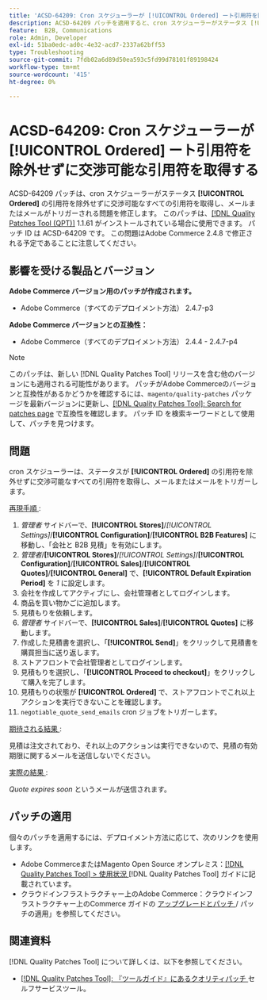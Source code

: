```yaml
---
title: 'ACSD-64209: Cron スケジューラーが [!UICONTROL Ordered] ート引用符を除外せずに交渉可能な引用符を取得する'
description: ACSD-64209 パッチを適用すると、cron スケジューラーがステータス [!UICONTROL Ordered] の引用符を除外せずに交渉可能なすべての引用符を取得し、メールまたはメールがトリガーされるAdobe Commerceの問題が修正されます。
feature:  B2B, Communications
role: Admin, Developer
exl-id: 51ba0edc-ad0c-4e32-acd7-2337a62bff53
type: Troubleshooting
source-git-commit: 7fdb02a6d89d50ea593c5fd99d78101f89198424
workflow-type: tm+mt
source-wordcount: '415'
ht-degree: 0%

---
```


# ACSD-64209: Cron スケジューラーが [!UICONTROL Ordered] ート引用符を除外せずに交渉可能な引用符を取得する

ACSD-64209 パッチは、cron スケジューラーがステータス **[!UICONTROL Ordered]** の引用符を除外せずに交渉可能なすべての引用符を取得し、メールまたはメールがトリガーされる問題を修正します。 このパッチは、[[!DNL Quality Patches Tool (QPT)]](/help/tools/quality-patches-tool/quality-patches-tool-to-self-serve-quality-patches.md) 1.1.61 がインストールされている場合に使用できます。 パッチ ID は ACSD-64209 です。 この問題はAdobe Commerce 2.4.8 で修正される予定であることに注意してください。

## 影響を受ける製品とバージョン

**Adobe Commerce バージョン用のパッチが作成されます。**

* Adobe Commerce（すべてのデプロイメント方法） 2.4.7-p3

**Adobe Commerce バージョンとの互換性：**

* Adobe Commerce（すべてのデプロイメント方法） 2.4.4 - 2.4.7-p4

>[!NOTE]
>
>このパッチは、新しい [!DNL Quality Patches Tool] リリースを含む他のバージョンにも適用される可能性があります。 パッチがAdobe Commerceのバージョンと互換性があるかどうかを確認するには、`magento/quality-patches` パッケージを最新バージョンに更新し、[[!DNL Quality Patches Tool]: Search for patches page](https://experienceleague.adobe.com/tools/commerce-quality-patches/index.html?lang=ja) で互換性を確認します。 パッチ ID を検索キーワードとして使用して、パッチを見つけます。

## 問題

cron スケジューラーは、ステータスが **[!UICONTROL Ordered]** の引用符を除外せずに交渉可能なすべての引用符を取得し、メールまたはメールをトリガーします。

<u> 再現手順 </u>:


1. *管理者* サイドバーで、**[!UICONTROL Stores]**/*[!UICONTROL Settings]*/**[!UICONTROL Configuration]**/**[!UICONTROL B2B Features]** に移動し、「会社と B2B 見積」を有効にします。
1. *管理者*/**[!UICONTROL Stores]**/*[!UICONTROL Settings]*/**[!UICONTROL Configuration]**/**[!UICONTROL Sales]**/**[!UICONTROL Quotes]**/**[!UICONTROL General]** で、**[!UICONTROL Default Expiration Period]** を *1* に設定します。
1. 会社を作成してアクティブにし、会社管理者としてログインします。
1. 商品を買い物かごに追加します。
1. 見積もりを依頼します。
1. *管理者* サイドバーで、**[!UICONTROL Sales]**/**[!UICONTROL Quotes]** に移動します。
1. 作成した見積書を選択し、「**[!UICONTROL Send]**」をクリックして見積書を購買担当に送り返します。
1. ストアフロントで会社管理者としてログインします。
1. 見積もりを選択し、「**[!UICONTROL Proceed to checkout]**」をクリックして購入を完了します。
1. 見積もりの状態が **[!UICONTROL Ordered]** で、ストアフロントでこれ以上アクションを実行できないことを確認します。
1. `negotiable_quote_send_emails` cron ジョブをトリガーします。


<u> 期待される結果 </u>:

見積は注文されており、それ以上のアクションは実行できないので、見積の有効期限に関するメールを送信しないでください。

<u> 実際の結果 </u>:

*Quote expires soon* というメールが送信されます。

## パッチの適用

個々のパッチを適用するには、デプロイメント方法に応じて、次のリンクを使用します。

* Adobe CommerceまたはMagento Open Source オンプレミス：[[!DNL Quality Patches Tool] > 使用状況 ](/help/tools/quality-patches-tool/usage.md) [!DNL Quality Patches Tool] ガイドに記載されています。
* クラウドインフラストラクチャー上のAdobe Commerce：クラウドインフラストラクチャー上のCommerce ガイドの [ アップグレードとパッチ ](https://experienceleague.adobe.com/docs/commerce-cloud-service/user-guide/develop/upgrade/apply-patches.html?lang=ja)/ パッチの適用」を参照してください。

## 関連資料

[!DNL Quality Patches Tool] について詳しくは、以下を参照してください。

* [[!DNL Quality Patches Tool]: 『ツールガイド』にあるクオリティパッチ ](/help/tools/quality-patches-tool/quality-patches-tool-to-self-serve-quality-patches.md) セルフサービスツール。
